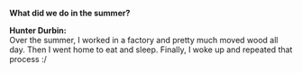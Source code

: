 <b>What did we do in the summer?</b><br>

<b>Hunter Durbin:</b><br>
Over the summer, I worked in a factory and pretty much moved wood all day. 
Then I went home to eat and sleep. 
Finally, I woke up and repeated that process :/<br><br>

